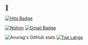 ### 👋
[![Hits Badge](https://hits.seeyoufarm.com/api/count/incr/badge.svg?url=https%3A%2F%2Fgithub.com%2FYebinKim&count_bg=%23FF3B00&title_bg=%23FF8400&icon=swift.svg&icon_color=%23ffffff&title=hits&edge_flat=false)](https://hits.seeyoufarm.com)

[![Notion](http://img.shields.io/badge/-Notion-FF8400?style=round&logo=notion&link=https://www.notion.so/appledeveloper/iOS-Develop-25b95466c2e9478aa68d6468411fa3b2)](https://www.notion.so/appledeveloper/iOS-Develop-25b95466c2e9478aa68d6468411fa3b2)
[![Gmail Badge](https://img.shields.io/badge/Gmail-FF8400?style=round&logo=Gmail&logoColor=white&link=mailto:silups2@gmail.com)](mailto:silups2@gmail.com)

![Anurag's GitHub stats](https://github-readme-stats.vercel.app/api?username=SungPyo&custom_title=Castleticket&nbsp;👀&count_private=true&show_icons=true&bg_color=40,FEFABE,FED2A5&title_color=FF8400&text_color=B08F35)
[![Top Langs](https://github-readme-stats.vercel.app/api/top-langs/?username=SungPyo&layout=compact&bg_color=40,FEFABE,FED2A5&title_color=FF8400&text_color=B08F35)](https://github.com/anuraghazra/github-readme-stats)
